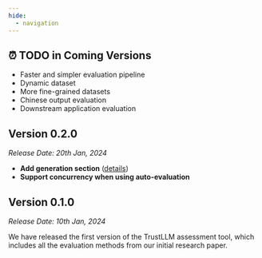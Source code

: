 ```yaml
---
hide:
  - navigation
---
```


## **⏰ TODO in Coming Versions**

- Faster and simpler evaluation pipeline
- Dynamic dataset
- More fine-grained datasets
- Chinese output evaluation
- Downstream application evaluation

## **Version 0.2.0**

*Release Date: 20th Jan, 2024*

- **Add generation section** ([details](https://howiehwong.github.io/TrustLLM/guides/generation_details.html))
- **Support concurrency when using auto-evaluation**

## **Version 0.1.0**

*Release Date: 10th Jan, 2024*

We have released the first version of the TrustLLM assessment tool, which includes all the evaluation methods from our initial research paper.